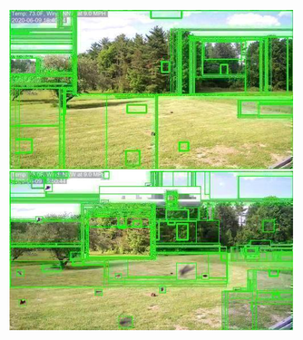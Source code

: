 ![20200609-162009-165014](in/20200609/20200609-162009-165014_0_.jpg)
![20200609-165019-172024](in/20200609/20200609-165019-172024_0_.jpg)
